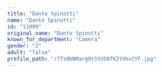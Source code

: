 ```yaml
---
title: "Dante Spinotti"
name: "Dante Spinotti"
id: "11099"
original_name: "Dante Spinotti"
known_for_department: "Camera"
gender: "2"
adult: "false"
profile_path: "/7Ts0bNMarg8t5tUS0fKZthhvCYF.jpg"
---
```

